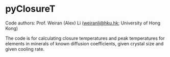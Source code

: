 # pyClosureT

Code authors: Prof. Weiran (Alex) Li (weiranli@hku.hk; University of Hong Kong)

The code is for calculating closure temperatures and peak temperatures for elements in minerals of known diffusion coefficients, given crystal size and given cooling rate.
